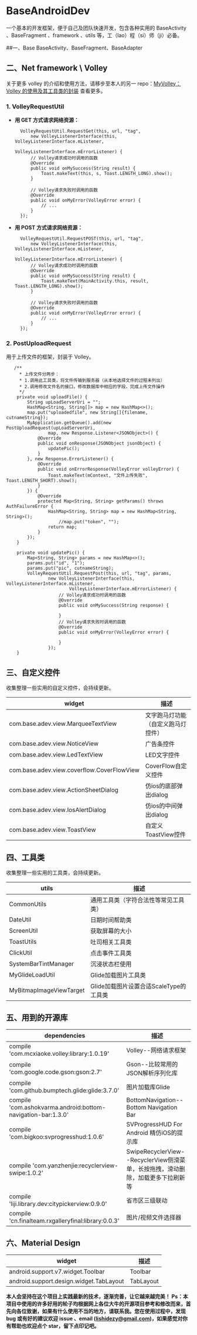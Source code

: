 # BaseAndroidDev
一个基本的开发框架，便于自己及团队快速开发，包含各种实用的 BaseActivity 、BaseFragment 、framework 、utils  等，工（lao）程（si）师（ji）必备。

##一、Base
BaseActivity、BaseFragment、BaseAdapter

## 二、Net framework \ Volley
关于更多 volley 的介绍和使用方法，请移步至本人的另一 repo：[MyVolley：Volley 的使用及其工具类的封装][1] 查看更多。
### 1. VolleyRequestUtil
- **用 GET 方式请求网络资源：**

        VolleyRequestUtil.RequestGet(this, url, "tag", 
            new VolleyListenerInterface(this, VolleyListenerInterface.mListener,
                                        VolleyListenerInterface.mErrorListener) {
            // Volley请求成功时调用的函数
            @Override
            public void onMySuccess(String result) {
                Toast.makeText(this, s, Toast.LENGTH_LONG).show();
            }
        
            // Volley请求失败时调用的函数
            @Override
            public void onMyError(VolleyError error) {
                // ...
            }
        });
        
- **用 POST 方式请求网络资源：**

        VolleyRequestUtil.RequestPOST(this, url, "tag", 
            new VolleyListenerInterface(this, VolleyListenerInterface.mListener,
                                        VolleyListenerInterface.mErrorListener) {
            // Volley请求成功时调用的函数
            @Override
            public void onMySuccess(String result) {
                Toast.makeText(MainActivity.this, result, Toast.LENGTH_LONG).show();
            }
        
            // Volley请求失败时调用的函数
            @Override
            public void onMyError(VolleyError error) {
                // ...
            }
        });

### 2. PostUploadRequest
用于上传文件的框架，封装于 Volley。

       /**
         * 上传文件分两步：
         * 1.调用此工具类，将文件传输到服务器（从本地选择文件的过程未列出）
         * 2.调用修改文件名的接口，修改数据库中相应的字段，完成上传文件操作
         */
        private void uploadFile() {
            String upLoadServerUri = "";
            HashMap<String, String[]> map = new HashMap<>();
            map.put("uploadedfile", new String[]{filename, cutnameString});
            MyApplication.getQueue().add(new PostUploadRequest(upLoadServerUri,
                    map, new Response.Listener<JSONObject>() {
                @Override
                public void onResponse(JSONObject jsonObject) {
                    updatePic();
                }
            }, new Response.ErrorListener() {
                @Override
                public void onErrorResponse(VolleyError volleyError) {
                    Toast.makeText(mContext, "文件上传失败", Toast.LENGTH_SHORT).show();
                }
            }) {
                @Override
                protected Map<String, String> getParams() throws AuthFailureError {
                    HashMap<String, String> map = new HashMap<String, String>();
                        //map.put("token", "");
                    return map;
                }
            });
        }
        
        private void updatePic() {
            Map<String, String> params = new HashMap<>();
            params.put("id", "1");
            params.put("pic", cutnameString);
            VolleyRequestUtil.RequestPost(this, url, "tag", params,
                    new VolleyListenerInterface(this, VolleyListenerInterface.mListener,
                            VolleyListenerInterface.mErrorListener) {
                        // Volley请求成功时调用的函数
                        @Override
                        public void onMySuccess(String response) {
                        
                        }
                        // Volley请求失败时调用的函数
                        @Override
                        public void onMyError(VolleyError error) {
    
                        }
                    });
        }

## 三、自定义控件
收集整理一些实用的自定义控件，会持续更新。

|widget|描述|
|---|---|
|com.base.adev.view.MarqueeTextView|文字跑马灯功能（自定义跑马灯控件）|
|com.base.adev.view.NoticeView|广告条控件|
|com.base.adev.view.LedTextView|LED文字控件|
|com.base.adev.view.coverflow.CoverFlowView|CoverFlow自定义控件|
|com.base.adev.view.ActionSheetDialog|仿ios的底部弹出dialog|
|com.base.adev.view.IosAlertDialog|仿ios的中间弹出dialog|
|com.base.adev.view.ToastView|自定义ToastView控件|

## 四、工具类
收集整理一些实用的工具类，会持续更新。

|utils|描述|
|---|---|
|CommonUtils|通用工具类（字符合法性等常见工具类）|
|DateUtil|日期时间帮助类|
|ScreenUtil|获取屏幕的大小|
|ToastUtils|吐司相关工具类|
|ClickUtil|点击事件工具类|
|SystemBarTintManager|沉浸状态栏使用|
|MyGlideLoadUtil|Glide加载图片工具类|
|MyBitmapImageViewTarget|Glide加载图片设置合适ScaleType的工具类|

## 五、用到的开源库

|dependencies|描述|
|---|---|
|compile 'com.mcxiaoke.volley:library:1.0.19'|Volley--网络请求框架|
|compile 'com.google.code.gson:gson:2.7'|Gson--比较常用的JSON解析序列化库|
|compile 'com.github.bumptech.glide:glide:3.7.0'|图片加载库Glide|
|compile 'com.ashokvarma.android:bottom-navigation-bar:1.3.0'|BottomNavigation--Bottom Navigation Bar|
|compile 'com.bigkoo:svprogresshud:1.0.6'|SVProgressHUD For Android 精仿iOS的提示库|
|compile 'com.yanzhenjie:recyclerview-swipe:1.0.2'|SwipeRecyclerView--RecyclerView侧滑菜单，长按拖拽，滑动删除，加载更多下拉刷新等|
|compile 'liji.library.dev:citypickerview:0.9.0'|省市区三级联动|
|compile 'cn.finalteam.rxgalleryfinal:library:0.0.3'|图片/视频文件选择器|

## 六、Material Design

|widget|描述|
|---|---|
|android.support.v7.widget.Toolbar|Toolbar|
|android.support.design.widget.TabLayout|TabLayout|

**本人会坚持在这个项目上实践最新的技术，逐渐完善，让它越来越完美！ Ps：本项目中使用的许多好用的轮子均根据网上各位大牛的开源项目参考和修改而来，首先向各位致谢，如果有什么使用不当的地方，请联系我。您在使用过程中，发现 bug 或有好的建议欢迎 issue 、email (lishidezy@gmail.com)，如果感觉对你有帮助也欢迎点个 star，留下点印记吧。**



  [1]: https://github.com/lishide/MyVolley
